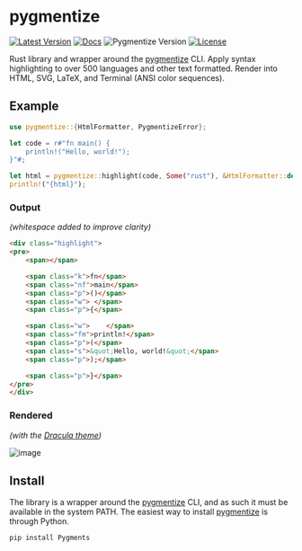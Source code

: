 # pygmentize

[![Latest Version](https://img.shields.io/crates/v/pygmentize.svg)](https://crates.io/crates/pygmentize)
[![Docs](https://docs.rs/pygmentize/badge.svg)](https://docs.rs/pygmentize)
![Pygmentize Version](https://img.shields.io/badge/pygmentize-2.15.1-blue)
[![License](https://img.shields.io/github/license/vallentin/pygmentize.svg)](https://github.com/vallentin/pygmentize)

Rust library and wrapper around the [pygmentize](https://pygments.org/docs/cmdline/) CLI. Apply syntax highlighting to over 500 languages and other text formatted. Render into HTML, SVG, LaTeX, and Terminal (ANSI color sequences).

## Example

```rust
use pygmentize::{HtmlFormatter, PygmentizeError};

let code = r#"fn main() {
    println!("Hello, world!");
}"#;

let html = pygmentize::highlight(code, Some("rust"), &HtmlFormatter::default())?;
println!("{html}");
```

### Output

_(whitespace added to improve clarity)_

```html
<div class="highlight">
<pre>
    <span></span>

    <span class="k">fn</span>
    <span class="nf">main</span>
    <span class="p">()</span>
    <span class="w"> </span>
    <span class="p">{</span>

    <span class="w">    </span>
    <span class="fm">println!</span>
    <span class="p">(</span>
    <span class="s">&quot;Hello, world!&quot;</span>
    <span class="p">);</span>

    <span class="p">}</span>
</pre>
</div>
```

### Rendered

_(with the [Dracula theme](https://draculatheme.com))_

![image](https://user-images.githubusercontent.com/17464404/235512548-76086e98-dd04-4cff-90ab-e3cfde0d206c.png)

## Install

The library is a wrapper around the [pygmentize](https://pygments.org/docs/cmdline/) CLI,
and as such it must be available in the system PATH. The easiest way to install
[pygmentize](https://pygments.org/docs/cmdline/) is through Python.

```console
pip install Pygments
```
